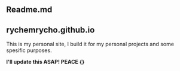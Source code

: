 ## Readme.md
## rychemrycho.github.io
This is my personal site, I build it for my personal projects and some spesific purposes.

**I'll update this ASAP! PEACE {}**
